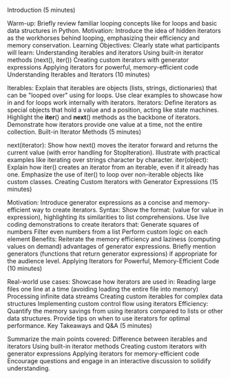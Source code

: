 
Introduction (5 minutes)

Warm-up: Briefly review familiar looping concepts like for loops and basic data structures in Python.
Motivation: Introduce the idea of hidden iterators as the workhorses behind looping, emphasizing their efficiency and memory conservation.
Learning Objectives: Clearly state what participants will learn:
Understanding iterables and iterators
Using built-in iterator methods (next(), iter())
Creating custom iterators with generator expressions
Applying iterators for powerful, memory-efficient code
Understanding Iterables and Iterators (10 minutes)

Iterables:
Explain that iterables are objects (lists, strings, dictionaries) that can be "looped over" using for loops.
Use clear examples to showcase how in and for loops work internally with iterators.
Iterators:
Define iterators as special objects that hold a value and a position, acting like state machines.
Highlight the __iter__() and __next__() methods as the backbone of iterators.
Demonstrate how iterators provide one value at a time, not the entire collection.
Built-in Iterator Methods (5 minutes)

next(iterator):
Show how next() moves the iterator forward and returns the current value (with error handling for StopIteration).
Illustrate with practical examples like iterating over strings character by character.
iter(object):
Explain how iter() creates an iterator from an iterable, even if it already has one.
Emphasize the use of iter() to loop over non-iterable objects like custom classes.
Creating Custom Iterators with Generator Expressions (15 minutes)

Motivation: Introduce generator expressions as a concise and memory-efficient way to create iterators.
Syntax:
Show the format: (value for value in expression), highlighting its similarities to list comprehensions.
Use live coding demonstrations to create iterators that:
Generate squares of numbers
Filter even numbers from a list
Perform custom logic on each element
Benefits:
Reiterate the memory efficiency and laziness (computing values on demand) advantages of generator expressions.
Briefly mention generators (functions that return generator expressions) if appropriate for the audience level.
Applying Iterators for Powerful, Memory-Efficient Code (10 minutes)

Real-world use cases:
Showcase how iterators are used in:
Reading large files one line at a time (avoiding loading the entire file into memory)
Processing infinite data streams
Creating custom iterables for complex data structures
Implementing custom control flow using iterators
Efficiency:
Quantify the memory savings from using iterators compared to lists or other data structures.
Provide tips on when to use iterators for optimal performance.
Key Takeaways and Q&A (5 minutes)

Summarize the main points covered:
Difference between iterables and iterators
Using built-in iterator methods
Creating custom iterators with generator expressions
Applying iterators for memory-efficient code
Encourage questions and engage in an interactive discussion to solidify understanding.
